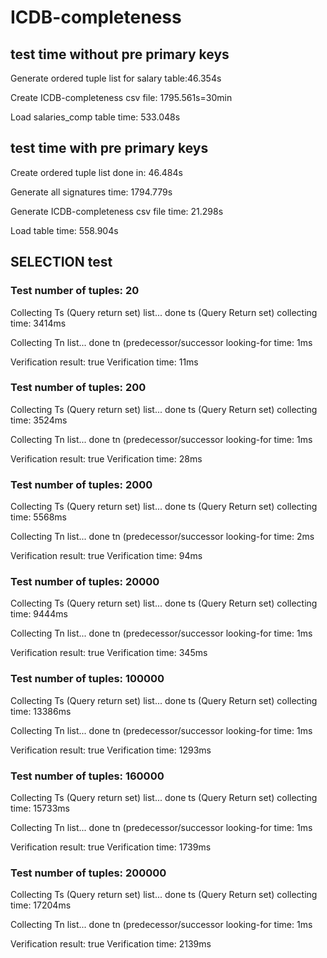 # ICDB-completeness

## test time without pre primary keys
Generate ordered tuple list for salary table:46.354s

Create ICDB-completeness csv file: 1795.561s=30min

Load salaries_comp table time: 533.048s

## test time with pre primary keys 

Create ordered tuple list done in: 46.484s

Generate all signatures time: 1794.779s

Generate ICDB-completeness csv file time: 21.298s

Load table time: 558.904s

## SELECTION test
### Test number of tuples: 20
Collecting Ts (Query return set) list... done
ts (Query Return set) collecting time: 3414ms

Collecting Tn list... done
tn (predecessor/successor  looking-for time: 1ms

Verification result: true
Verification time: 11ms

### Test number of tuples: 200
Collecting Ts (Query return set) list... done
ts (Query Return set) collecting time: 3524ms

Collecting Tn list... done
tn (predecessor/successor  looking-for time: 1ms

Verification result: true
Verification time: 28ms

### Test number of tuples: 2000
Collecting Ts (Query return set) list... done
ts (Query Return set) collecting time: 5568ms

Collecting Tn list... done
tn (predecessor/successor  looking-for time: 2ms

Verification result: true
Verification time: 94ms

### Test number of tuples: 20000
Collecting Ts (Query return set) list... done
ts (Query Return set) collecting time: 9444ms

Collecting Tn list... done
tn (predecessor/successor  looking-for time: 1ms

Verification result: true
Verification time: 345ms

### Test number of tuples: 100000
Collecting Ts (Query return set) list... done
ts (Query Return set) collecting time: 13386ms

Collecting Tn list... done
tn (predecessor/successor  looking-for time: 1ms

Verification result: true
Verification time: 1293ms

### Test number of tuples: 160000
Collecting Ts (Query return set) list... done
ts (Query Return set) collecting time: 15733ms

Collecting Tn list... done
tn (predecessor/successor  looking-for time: 1ms

Verification result: true
Verification time: 1739ms

### Test number of tuples: 200000
Collecting Ts (Query return set) list... done
ts (Query Return set) collecting time: 17204ms

Collecting Tn list... done
tn (predecessor/successor  looking-for time: 1ms

Verification result: true
Verification time: 2139ms





